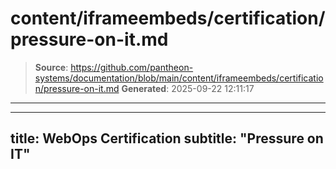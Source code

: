 # content/iframeembeds/certification/pressure-on-it.md

> **Source**: https://github.com/pantheon-systems/documentation/blob/main/content/iframeembeds/certification/pressure-on-it.md
> **Generated**: 2025-09-22 12:11:17

---

---
title: WebOps Certification
subtitle: "Pressure on IT"
---

<Partial file="certification-guide/pressure-on-it.md" />

